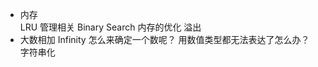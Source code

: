 - 内存  
  LRU 管理相关
  Binary Search 内存的优化
  溢出 
- 大数相加
  Infinity 怎么来确定一个数呢？
  用数值类型都无法表达了怎么办？
  字符串化 